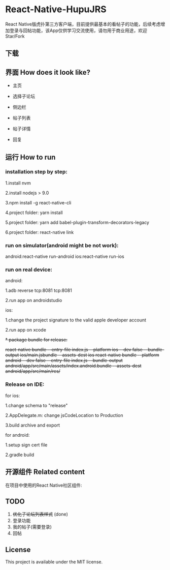 # React-Native-HupuJRS

React Native版虎扑第三方客户端，目前提供最基本的看帖子的功能，后续考虑增加登录与回帖功能，该App仅供学习交流使用，请勿用于商业用途，欢迎Star/Fork

## 下载


## 界面  How does it look like?

* 主页



* 选择子论坛



* 侧边栏


* 帖子列表

* 帖子详情

* 回复

## 运行  How to run

### installation step by step:
1.install nvm

2.install nodejs > 9.0

3.npm install -g react-native-cli

4.project folder: yarn install

5.project folder: yarn add babel-plugin-transform-decorators-legacy

6.project folder: react-native link

### run on simulator(android might be not work):

android:react-native run-android
ios:react-native run-ios

### run on real device:

android:

1.adb reverse tcp:8081 tcp:8081

2.run app on androidstudio

ios:

1.change the project signature to the valid apple developer account

2.run app on xcode

~~* package bundle for release:~~

~~react-native bundle --entry-file index.js --platform ios --dev false --bundle-output ios/main.jsbundle --assets-dest ios
react-native bundle --platform android --dev false --entry-file index.js --bundle-output android/app/src/main/assets/index.android.bundle --assets-dest android/app/src/main/res/~~

### Release on IDE:

for ios:

1.change schema to "release"

2.AppDelegate.m: change jsCodeLocation to Production

3.build archive and export

for android:

1.setup sign cert file

2.gradle build

## 开源组件 Related content

在项目中使用的React Native社区组件:

## TODO

1. ~~优化子论坛列表样式~~ (done)
2. 登录功能
3. 我的帖子(需要登录)
4. 回帖

## License

This project is available under the MIT license.
